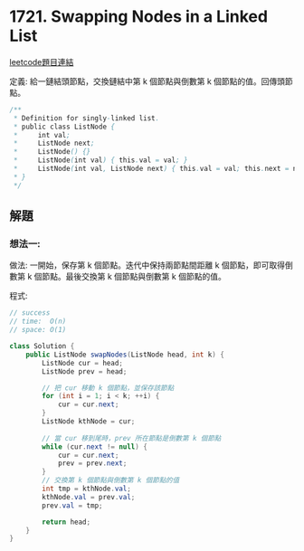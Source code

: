 # 1721. Swapping Nodes in a Linked List

[leetcode題目連結](https://leetcode.com/problems/swapping-nodes-in-a-linked-list/description/)

定義: 給一鏈結頭節點，交換鏈結中第 k 個節點與倒數第 k 個節點的值。回傳頭節點。

```java
/**
 * Definition for singly-linked list.
 * public class ListNode {
 *     int val;
 *     ListNode next;
 *     ListNode() {}
 *     ListNode(int val) { this.val = val; }
 *     ListNode(int val, ListNode next) { this.val = val; this.next = next; }
 * }
 */
```

## 解題

### 想法一:

做法: 一開始，保存第 k 個節點。迭代中保持兩節點間距離 k 個節點，即可取得倒數第 k 個節點。最後交換第 k 個節點與倒數第 k 個節點的值。

程式:
```java
// success
// time:  O(n)
// space: O(1)

class Solution {
    public ListNode swapNodes(ListNode head, int k) {
        ListNode cur = head;
        ListNode prev = head;

        // 把 cur 移動 k 個節點，並保存該節點
        for (int i = 1; i < k; ++i) {
            cur = cur.next;
        }
        ListNode kthNode = cur;
        
        // 當 cur 移到尾時，prev 所在節點是倒數第 k 個節點
        while (cur.next != null) {
            cur = cur.next;
            prev = prev.next;
        }
        // 交換第 k 個節點與倒數第 k 個節點的值
        int tmp = kthNode.val;
        kthNode.val = prev.val;
        prev.val = tmp;

        return head;
    }
}
```